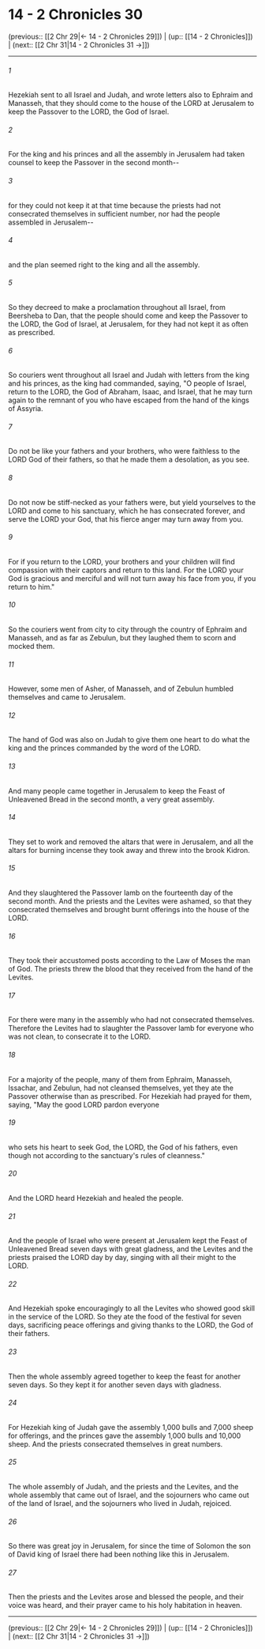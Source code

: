 # 14 - 2 Chronicles 30

(previous:: [[2 Chr 29|← 14 - 2 Chronicles 29]]) | (up:: [[14 - 2 Chronicles]]) | (next:: [[2 Chr 31|14 - 2 Chronicles 31 →]])

***


###### 1 
Hezekiah sent to all Israel and Judah, and wrote letters also to Ephraim and Manasseh, that they should come to the house of the LORD at Jerusalem to keep the Passover to the LORD, the God of Israel. 

###### 2 
For the king and his princes and all the assembly in Jerusalem had taken counsel to keep the Passover in the second month-- 

###### 3 
for they could not keep it at that time because the priests had not consecrated themselves in sufficient number, nor had the people assembled in Jerusalem-- 

###### 4 
and the plan seemed right to the king and all the assembly. 

###### 5 
So they decreed to make a proclamation throughout all Israel, from Beersheba to Dan, that the people should come and keep the Passover to the LORD, the God of Israel, at Jerusalem, for they had not kept it as often as prescribed. 

###### 6 
So couriers went throughout all Israel and Judah with letters from the king and his princes, as the king had commanded, saying, "O people of Israel, return to the LORD, the God of Abraham, Isaac, and Israel, that he may turn again to the remnant of you who have escaped from the hand of the kings of Assyria. 

###### 7 
Do not be like your fathers and your brothers, who were faithless to the LORD God of their fathers, so that he made them a desolation, as you see. 

###### 8 
Do not now be stiff-necked as your fathers were, but yield yourselves to the LORD and come to his sanctuary, which he has consecrated forever, and serve the LORD your God, that his fierce anger may turn away from you. 

###### 9 
For if you return to the LORD, your brothers and your children will find compassion with their captors and return to this land. For the LORD your God is gracious and merciful and will not turn away his face from you, if you return to him." 

###### 10 
So the couriers went from city to city through the country of Ephraim and Manasseh, and as far as Zebulun, but they laughed them to scorn and mocked them. 

###### 11 
However, some men of Asher, of Manasseh, and of Zebulun humbled themselves and came to Jerusalem. 

###### 12 
The hand of God was also on Judah to give them one heart to do what the king and the princes commanded by the word of the LORD. 

###### 13 
And many people came together in Jerusalem to keep the Feast of Unleavened Bread in the second month, a very great assembly. 

###### 14 
They set to work and removed the altars that were in Jerusalem, and all the altars for burning incense they took away and threw into the brook Kidron. 

###### 15 
And they slaughtered the Passover lamb on the fourteenth day of the second month. And the priests and the Levites were ashamed, so that they consecrated themselves and brought burnt offerings into the house of the LORD. 

###### 16 
They took their accustomed posts according to the Law of Moses the man of God. The priests threw the blood that they received from the hand of the Levites. 

###### 17 
For there were many in the assembly who had not consecrated themselves. Therefore the Levites had to slaughter the Passover lamb for everyone who was not clean, to consecrate it to the LORD. 

###### 18 
For a majority of the people, many of them from Ephraim, Manasseh, Issachar, and Zebulun, had not cleansed themselves, yet they ate the Passover otherwise than as prescribed. For Hezekiah had prayed for them, saying, "May the good LORD pardon everyone 

###### 19 
who sets his heart to seek God, the LORD, the God of his fathers, even though not according to the sanctuary's rules of cleanness." 

###### 20 
And the LORD heard Hezekiah and healed the people. 

###### 21 
And the people of Israel who were present at Jerusalem kept the Feast of Unleavened Bread seven days with great gladness, and the Levites and the priests praised the LORD day by day, singing with all their might to the LORD. 

###### 22 
And Hezekiah spoke encouragingly to all the Levites who showed good skill in the service of the LORD. So they ate the food of the festival for seven days, sacrificing peace offerings and giving thanks to the LORD, the God of their fathers. 

###### 23 
Then the whole assembly agreed together to keep the feast for another seven days. So they kept it for another seven days with gladness. 

###### 24 
For Hezekiah king of Judah gave the assembly 1,000 bulls and 7,000 sheep for offerings, and the princes gave the assembly 1,000 bulls and 10,000 sheep. And the priests consecrated themselves in great numbers. 

###### 25 
The whole assembly of Judah, and the priests and the Levites, and the whole assembly that came out of Israel, and the sojourners who came out of the land of Israel, and the sojourners who lived in Judah, rejoiced. 

###### 26 
So there was great joy in Jerusalem, for since the time of Solomon the son of David king of Israel there had been nothing like this in Jerusalem. 

###### 27 
Then the priests and the Levites arose and blessed the people, and their voice was heard, and their prayer came to his holy habitation in heaven.

***

(previous:: [[2 Chr 29|← 14 - 2 Chronicles 29]]) | (up:: [[14 - 2 Chronicles]]) | (next:: [[2 Chr 31|14 - 2 Chronicles 31 →]])
